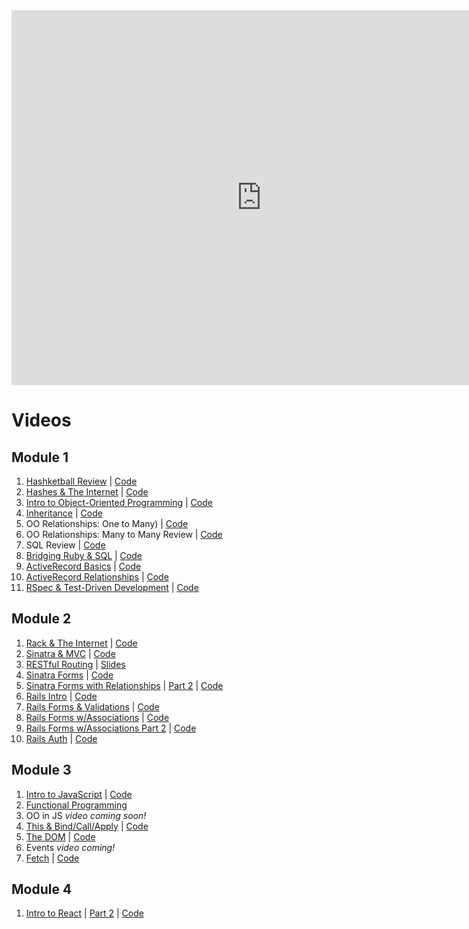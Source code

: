 <iframe src="https://calendar.google.com/calendar/embed?src=flatironschool.com_3p24q1q8u4cfabjjmjuj7qisf8%40group.calendar.google.com&ctz=America%2FNew_York" style="border: 0" width="800" height="600" frameborder="0" scrolling="no"></iframe>

# Videos

## Module 1

1. [Hashketball Review](https://youtu.be/9Z1lSnvoPEo) | [Code](https://github.com/learn-co-students/nyc-web-031218/tree/master/01-hashketball-review)
2. [Hashes & The Internet](https://youtu.be/qkhR_lZ9MAY) | [Code](https://github.com/learn-co-students/nyc-web-031218/tree/master/02-hashes-and-the-internet)
3. [Intro to Object-Oriented Programming](https://youtu.be/TGBECJY27UQ) | [Code](https://github.com/learn-co-students/nyc-web-031218/tree/master/03-intro-oo)
4. [Inheritance]() | [Code](https://github.com/learn-co-students/nyc-web-031218/tree/master/04-inheritance)
5. OO Relationships: One to Many) | [Code](https://github.com/learn-co-students/nyc-web-031218/tree/master/05-oo-relations-one-to-many)
6. OO Relationships: Many to Many Review | [Code](https://github.com/learn-co-students/nyc-web-031218/tree/master/06-relationships-again)
7. SQL Review | [Code](https://github.com/learn-co-students/nyc-web-031218/tree/master/07-sql-review)
8. [Bridging Ruby & SQL](https://youtu.be/NFNHafRShVM) | [Code](https://github.com/learn-co-students/nyc-web-031218/tree/master/08-bridging-ruby-and-sql)
9. [ActiveRecord Basics](https://www.youtube.com/edit?o=U&video_id=4w9VdMT07yM) | [Code](https://github.com/learn-co-students/nyc-web-031218/tree/master/09-active-record)
10. [ActiveRecord Relationships](https://www.youtube.com/watch?v=-aE_CiEMz6A&feature=youtu.be) | [Code](https://github.com/learn-co-students/nyc-web-031218/tree/master/10-active-record-relations)
11. [RSpec & Test-Driven Development](https://youtu.be/j71EprlCDqE) | [Code](https://github.com/learn-co-students/nyc-web-031218/tree/master/12-intro-tdd)

## Module 2
1. [Rack & The Internet](https://youtu.be/RnXyT4rlnmk) | [Code](https://github.com/learn-co-students/nyc-web-031218/tree/master/13-rack-internet-intro)
2. [Sinatra & MVC](https://youtu.be/BhmwEJKVUfc) | [Code](https://github.com/learn-co-students/nyc-web-031218/tree/master/14-sinatra-mvc/watchstore)
3. [RESTful Routing](https://youtu.be/WjMqRhIfOko) | [Slides](https://docs.google.com/presentation/d/1OsGJpJrUETXaKXL1_J8Ch3yQx5IpbbLp1Oj66fs37Vk/edit?usp=sharing)
4. [Sinatra Forms](https://youtu.be/UZhXMrv_QPA) | [Code](https://github.com/learn-co-students/nyc-web-031218/tree/master/15-sinatra-forms/badreads)
5. [Sinatra Forms with Relationships](https://youtu.be/qpHM-ST6BiI) | [Part 2](https://youtu.be/PXt-EIVSZF4) | [Code](https://github.com/learn-co-students/nyc-web-031218/tree/master/16-sinatra-relationships/badreads)
6. [Rails Intro](https://youtu.be/wO2nNOiFGDs) | [Code](https://github.com/learn-co-students/nyc-web-031218/tree/master/17-rails/bagel_shop)
7. [Rails Forms & Validations](https://www.youtube.com/watch?v=2WU5Gm4BDD0) | [Code](https://github.com/learn-co-students/nyc-web-031218/tree/master/18-rails-forms-validations/smoothieshop)
8. [Rails Forms w/Associations](https://www.youtube.com/watch?v=68HP6d2P3y0) | [Code](https://github.com/learn-co-students/nyc-web-031218/tree/master/19-rails-associations/travel_app)
9. [Rails Forms w/Associations Part 2](https://www.youtube.com/watch?v=Ai2rG4GfxY8) | [Code](https://github.com/learn-co-students/nyc-web-031218/tree/master/20-rails-associations-2/travel_app)
10. [Rails Auth](https://youtu.be/FswONDodIJ4) | [Code](https://github.com/learn-co-students/nyc-web-031218/tree/master/21-rails-auth/authapp)

## Module 3
1. [Intro to JavaScript](https://youtu.be/EfxER9ar4hk) | [Code](https://github.com/learn-co-students/nyc-web-031218/tree/master/22-intro-js)
2. [Functional Programming](http://youtu.be/7G5LOToBUP4)
3. OO in JS  _video coming soon!_
4. [This & Bind/Call/Apply](https://youtu.be/vqCMW6JEHPg) | [Code](https://github.com/learn-co-students/nyc-web-031218/tree/master/23-this)
5. [The DOM](https://youtu.be/HdIsiQOJDmM) | [Code](https://github.com/learn-co-students/nyc-web-031218/tree/master/24-dom)
6. Events _video coming!_
7. [Fetch](https://youtu.be/CRYHyIbpy-w) | [Code](https://github.com/learn-co-students/nyc-web-031218/tree/master/25-fetch)

## Module 4
1. [Intro to React](https://youtu.be/yxqPeBNcxi8) | [Part 2](https://youtu.be/7HRZDbKTGy4) | [Code](https://github.com/learn-co-students/nyc-web-031218/tree/master/29-intro-to-react)
